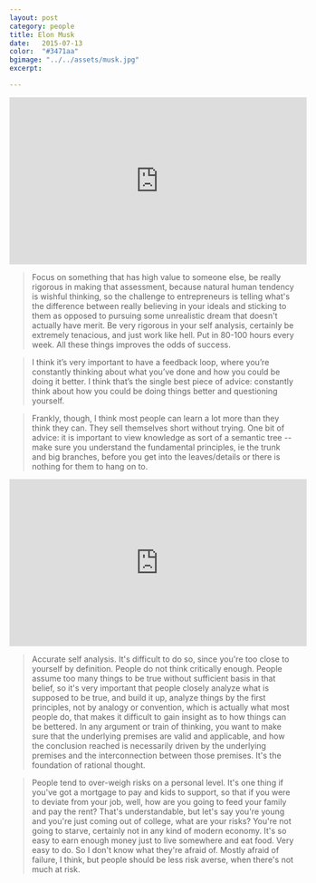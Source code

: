 ```yaml
---
layout: post
category: people
title: Elon Musk
date:   2015-07-13
color:  "#3471aa"
bgimage: "../../assets/musk.jpg"
excerpt:  

---
```


<div class="embed-container">
<iframe width="525" height="295" src="https://www.youtube.com/embed/GtaxU6DZvLs" frameborder="0" allowfullscreen></iframe>
</div>

>Focus on something that has high value to someone else, be really rigorous in making that assessment, because natural human tendency is wishful thinking, so the challenge to entrepreneurs is telling what's the difference between really believing in your ideals and sticking to them as opposed to pursuing some unrealistic dream that doesn't actually have merit. Be very rigorous in your self analysis, certainly be extremely tenacious, and just work like hell. Put in 80-100 hours every week. All these things improves the odds of success.

>I think it’s very important to have a feedback loop, where you’re constantly thinking about what you’ve done and how you could be doing it better. I think that’s the single best piece of advice: constantly think about how you could be doing things better and questioning yourself.

>Frankly, though, I think most people can learn a lot more than they think they can. They sell themselves short without trying. One bit of advice: it is important to view knowledge as sort of a  semantic tree -- make sure you understand the fundamental principles, ie  the trunk and big branches, before you get into the leaves/details or there is nothing for them to hang on to.


<div class="embed-container">
<iframe width="525" height="295" src="https://www.youtube.com/embed/5nMQ0-1jqFs" frameborder="0" allowfullscreen></iframe>
</div>

>Accurate self analysis. It's difficult to do so, since you're too close to yourself by definition. People do not think critically enough. People assume too many things to be true without sufficient basis in that belief, so it's very important that people closely analyze what is supposed to be true, and build it up, analyze things by the first principles, not by analogy or convention, which is actually what most people do, that makes it difficult to gain insight as to how things can be bettered. In any argument or train of thinking, you want to make sure that the underlying premises are valid and applicable, and how the conclusion reached is necessarily driven by the underlying premises and the interconnection between those premises. It's the foundation of rational thought. 
     
>People tend to over-weigh risks on a personal level. It's one thing if you've got a mortgage to pay and kids to support, so that if you were to deviate from your job, well, how are you going to feed your family and pay the rent? That's understandable, but let's say you're young and you're just coming out of college, what are your risks? You're not going to starve, certainly not in any kind of modern economy. It's so easy to earn enough money just to live somewhere and eat food. Very easy to do. So I don't know what they're afraid of. Mostly afraid of failure, I think, but people should be less risk averse, when there's not much at risk.



<div class="embed-container">

</div>



<div class="embed-container">

</div>


<div class="embed-container">

</div>